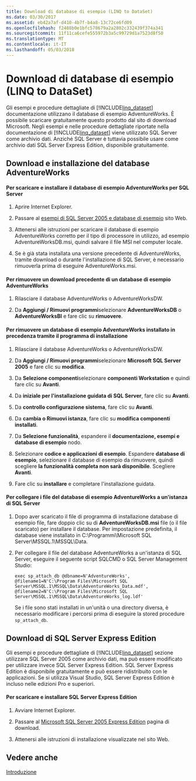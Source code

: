 ```yaml
---
title: Download di database di esempio (LINQ to DataSet)
ms.date: 03/30/2017
ms.assetid: eb42a7af-d410-4b7f-b4a8-13c72ce6fd09
ms.openlocfilehash: f2488b0e1bfc578679a2a2802c332439f374a341
ms.sourcegitcommit: 11f11ca6cefe555972b3a5c99729d1a7523d8f50
ms.translationtype: MT
ms.contentlocale: it-IT
ms.lasthandoff: 05/03/2018
---
```

# <a name="downloading-sample-databases-linq-to-dataset"></a>Download di database di esempio (LINQ to DataSet)
Gli esempi e procedure dettagliate di [!INCLUDE[linq_dataset](../../../../includes/linq-dataset-md.md)] documentazione utilizzano il database di esempio AdventureWorks. È possibile scaricare gratuitamente questo prodotto dal sito di download Microsoft. Negli esempi e nelle procedure dettagliate riportate nella documentazione di [!INCLUDE[linq_dataset](../../../../includes/linq-dataset-md.md)] viene utilizzato SQL Server come archivio dati. Anziché SQL Server è tuttavia possibile usare come archivio dati SQL Server Express Edition, disponibile gratuitamente.  
  
## <a name="downloading-and-installing-the-adventureworks-database"></a>Download e installazione del database AdventureWorks  
  
#### <a name="to-download-and-install-the-adventureworks-sample-database-for-sql-server"></a>Per scaricare e installare il database di esempio AdventureWorks per SQL Server  
  
1.  Aprire Internet Explorer.  
  
2.  Passare al [esempi di SQL Server 2005 e database di esempio](http://go.microsoft.com/fwlink/?linkid=31046) sito Web.  
  
3.  Attenersi alle istruzioni per scaricare il database di esempio AdventureWorks corretto per il tipo di processore in utilizzo, ad esempio AdventureWorksDB.msi, quindi salvare il file MSI nel computer locale.  
  
4.  Se è già stata installata una versione precedente di AdventureWorks, tramite download o durante l'installazione di SQL Server, è necessario rimuoverla prima di eseguire AdventureWorks.msi.  
  
#### <a name="to-remove-a-previous-download-of-an-adventureworks-sample-database"></a>Per rimuovere un download precedente di un database di esempio AdventureWorks  
  
1.  Rilasciare il database AdventureWorks o AdventureWorksDW.  
  
2.  Da **Aggiungi / Rimuovi programmi**selezionare **AdventureWorksDB** o **AdventureWorksBI** e fare clic su **rimuovere**.  
  
#### <a name="to-remove-an-adventureworks-sample-database-previously-installed-using-setup"></a>Per rimuovere un database di esempio AdventureWorks installato in precedenza tramite il programma di installazione  
  
1.  Rilasciare il database AdventureWorks o AdventureWorksDW.  
  
2.  Da **Aggiungi / Rimuovi programmi**selezionare **Microsoft SQL Server 2005** e fare clic su **modifica**.  
  
3.  Da **Selezione componenti**selezionare **componenti Workstation** e quindi fare clic su **Avanti**.  
  
4.  Da **iniziale per l'installazione guidata di SQL Server**, fare clic su **Avanti**.  
  
5.  Da **controllo configurazione sistema**, fare clic su **Avanti**.  
  
6.  Da **cambia o Rimuovi istanza**, fare clic su **modifica componenti installati**.  
  
7.  Da **Selezione funzionalità**, espandere il **documentazione, esempi e database di esempio** nodo.  
  
8.  Selezionare **codice e applicazioni di esempio**. Espandere **database di esempio**, selezionare il database di esempio da rimuovere, quindi scegliere **la funzionalità completa non sarà disponibile**. Scegliere **Avanti**.  
  
9. Fare clic su **installare** e completare l'installazione guidata.  
  
#### <a name="to-attach-the-adventureworks-sample-database-files-to-an-instance-of-sql-server"></a>Per collegare i file del database di esempio AdventureWorks a un'istanza di SQL Server  
  
1.  Dopo aver scaricato il file di programma di installazione database di esempio file, fare doppio clic su di **AdventureWorksDB.msi** file (o il file scaricato) per installare il database. Per impostazione predefinita, il database viene installato in C:\Programmi\Microsoft SQL Server\MSSQL.1\MSSQL\Data.  
  
2.  Per collegare il file del database AdventureWorks a un'istanza di SQL Server, eseguire il seguente script SQLCMD o SQL Server Management Studio:  
  
    ```  
    exec sp_attach_db @dbname=N'AdventureWorks', @filename1=N'C:\Program Files\Microsoft SQL Server\MSSQL.1\MSSQL\Data\AdventureWorks_Data.mdf', @filename2=N'C:\Program Files\Microsoft SQL Server\MSSQL.1\MSSQL\Data\AdventureWorks_log.ldf'  
    ```  
  
     Se i file sono stati installati in un'unità o una directory diversa, è necessario modificare i percorsi prima di eseguire la stored procedure `sp_attach_db`.  
  
## <a name="downloading-sql-server-express-edition"></a>Download di SQL Server Express Edition  
 Gli esempi e procedure dettagliate di [!INCLUDE[linq_dataset](../../../../includes/linq-dataset-md.md)] sezione utilizzare SQL Server 2005 come archivio dati, ma può essere modificato per utilizzare invece SQL Server Express Edition. SQL Server Express Edition è disponibile gratuitamente e può essere ridistribuito con le applicazioni. Se si utilizza Visual Studio, SQL Server Express Edition è incluso nelle edizioni Pro e superiori.  
  
#### <a name="to-download-and-install-sql-server-express-edition"></a>Per scaricare e installare SQL Server Express Edition  
  
1.  Avviare Internet Explorer.  
  
2.  Passare al [Microsoft SQL Server 2005 Express Edition](http://go.microsoft.com/fwlink/?LinkID=31070) pagina di download.  
  
3.  Attenersi alle istruzioni di installazione visualizzate nel sito Web.  
  
## <a name="see-also"></a>Vedere anche  
 [Introduzione](../../../../docs/framework/data/adonet/getting-started-linq-to-dataset.md)
